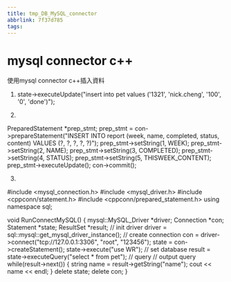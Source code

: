 ```yaml
---
title: tmp_DB_MySQL_connector
abbrlink: 7f37d785
tags:
---
```

mysql connector c++
===

使用mysql connector c++插入資料
1. state->executeUpdate("insert into pet values ('1321', 'nick.cheng', '100', '0', 'done')");

2.
PreparedStatement *prep_stmt;
prep_stmt = con->prepareStatement("INSERT INTO report (week, name, completed, status, content) VALUES (?, ?, ?, ?, ?)");
prep_stmt->setString(1, WEEK);
prep_stmt->setString(2, NAME);
prep_stmt->setString(3, COMPLETED);
prep_stmt->setString(4, STATUS);
prep_stmt->setString(5, THISWEEK_CONTENT);
prep_stmt->executeUpdate();
con->commit();

3.
#include <mysql_connection.h>
#include <mysql_driver.h>
#include <cppconn/statement.h>
#include <cppconn/prepared_statement.h>
using namespace sql;

void RunConnectMySQL() 
{
    mysql::MySQL_Driver *driver;
    Connection *con;
    Statement *state;
    ResultSet *result;
    // init driver
    driver = sql::mysql::get_mysql_driver_instance();
    // create connection
    con = driver->connect("tcp://127.0.0.1:3306", "root", "123456");
    state = con->createStatement();
    state->execute("use WR"); // set database
    result = state->executeQuery("select * from pet"); // query
    // output query
    while(result->next())
    { 
        string name = result->getString("name");
        cout << name << endl;
    }
    delete state;
    delete con;
}